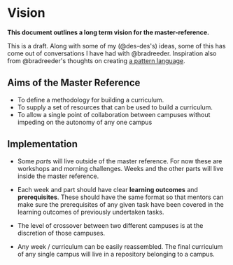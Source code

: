 # Vision

**This document outlines a long term vision for the master-reference.**

This is a draft. Along with some of my (@des-des's) ideas, some of this has come out of conversations I have had with @bradreeder. Inspiration also from @bradreeder's thoughts on creating [a pattern language](https://github.com/foundersandcoders/a-pattern-language/issues/2).

## Aims of the Master Reference
 * To define a methodology for building a curriculum.
 * To supply a set of resources that can be used to build a curriculum.
 * To allow a single point of collaboration between campuses without impeding on the autonomy of any one campus


## Implementation
 * Some *part*s will live outside of the master reference. For now these are workshops and morning challenges. Weeks and the other parts will live inside the master reference.

 * Each week and part should have clear **learning outcomes** and  **prerequisites**. These should have the same format so that mentors can make sure the prerequisites of any given task have been covered in the learning outcomes of previously undertaken tasks.

 * The level of crossover between two different campuses is at the discretion of those campuses.

 * Any week / curriculum can be easily reassembled. The final curriculum of any single campus will live in a repository belonging to a campus.

